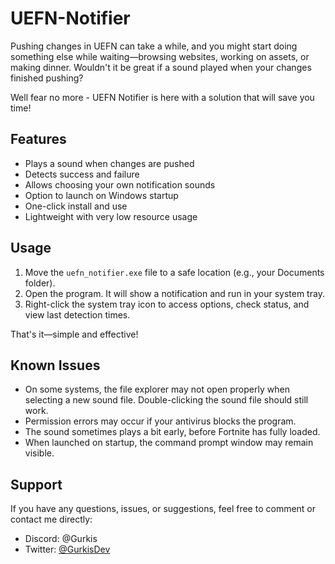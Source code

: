 # UEFN-Notifier

Pushing changes in UEFN can take a while, and you might start doing something else while waiting—browsing websites, working on assets, or making dinner. Wouldn't it be great if a sound played when your changes finished pushing?

Well fear no more - UEFN Notifier is here with a solution that will save you time!

## Features

- Plays a sound when changes are pushed  
- Detects success and failure  
- Allows choosing your own notification sounds  
- Option to launch on Windows startup  
- One-click install and use  
- Lightweight with very low resource usage  

## Usage

1. Move the `uefn_notifier.exe` file to a safe location (e.g., your Documents folder).  
2. Open the program. It will show a notification and run in your system tray.  
3. Right-click the system tray icon to access options, check status, and view last detection times.  

That's it—simple and effective!

## Known Issues

- On some systems, the file explorer may not open properly when selecting a new sound file. Double-clicking the sound file should still work.  
- Permission errors may occur if your antivirus blocks the program.  
- The sound sometimes plays a bit early, before Fortnite has fully loaded.  
- When launched on startup, the command prompt window may remain visible.  

## Support

If you have any questions, issues, or suggestions, feel free to comment or contact me directly:

- Discord: @Gurkis  
- Twitter: [@GurkisDev](https://twitter.com/GurkisDev)  

